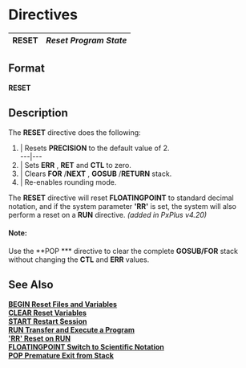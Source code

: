 # Directives 

**RESET** |  **_Reset Program State_**  
---|---  
  
##  Format

**RESET**

##  Description

The **RESET** directive does the following:

1. |  Resets **PRECISION** to the default value of 2.  
---|---  
2. |  Sets **ERR** , **RET** and **CTL** to zero.  
3. |  Clears **FOR** /**NEXT** , **GOSUB** /**RETURN** stack.  
4. |  Re-enables rounding mode.  
  
The **RESET** directive will reset **FLOATINGPOINT** to standard decimal notation, and if the system parameter **'RR'** is set, the system will also perform a reset on a **RUN** directive. _(added in PxPlus v4.20)_

#### **Note:**  
Use the **POP *** directive to clear the complete **GOSUB/FOR** stack without changing the **CTL** and **ERR** values.

##  See Also

[**BEGIN Reset Files and Variables**](begin.md)  
[**CLEAR Reset Variables**](clear.md)  
[**START Restart Session**](start.md)  
[**RUN Transfer and Execute a Program**](run.md)  
[**'RR' Reset on RUN**](../parameters/rr.md)  
**[FLOATINGPOINT Switch to Scientific Notation](floatingpoint.md)**  
**[POP Premature Exit from Stack](pop.md)**
